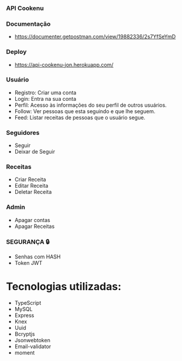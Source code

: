 ### API Cookenu

### Documentação
- https://documenter.getpostman.com/view/19882336/2s7YfSeYmD

### Deploy
- https://api-cookenu-jon.herokuapp.com/

### Usuário
- Registro: Criar uma conta
- Login:  Entra na sua conta
- Perfil: Acesso às informações do seu perfil de outros usuários.
- Follow: Ver pessoas que esta seguindo e que lhe seguem.
- Feed: Listar receitas de pessoas que o usuário segue.

### Seguidores
- Seguir
- Deixar de Seguir

### Receitas
- Criar Receita
- Editar Receita
- Deletar Receita

### Admin
- Apagar contas
- Apagar Receitas


### SEGURANÇA 🔒
- Senhas com HASH
- Token JWT

# Tecnologias utilizadas:
- TypeScript
- MySQL
- Express
- Knex
- Uuid
- Bcryptjs
- Jsonwebtoken
- Email-validator
- moment

